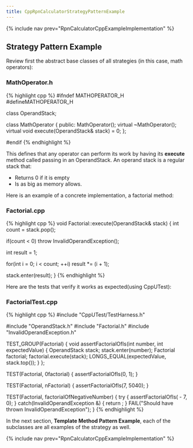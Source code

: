 ```yaml
---
title: CppRpnCalculatorStrategyPatternExample
---
```

{% include nav prev="RpnCalculatorCppExampleImplementation" %}
## Strategy Pattern Example
Review first the abstract base classes of all strategies (in this case, math operators):
### MathOperator.h
{% highlight cpp %}
#ifndef MATHOPERATOR_H
#defineMATHOPERATOR_H

class OperandStack;

class MathOperator
{
public:
   MathOperator();
   virtual ~MathOperator();
   virtual void execute(OperandStack& stack) = 0;
};

#endif
{% endhighlight %}

This defines that any operator can perform its work by having its **execute** method called passing in an OperandStack. An operand stack is a regular stack that:
* Returns 0 if it is empty
* Is as big as memory allows.

Here is an example of a concrete implementation, a factorial method:
### Factorial.cpp
{% highlight cpp %}
void Factorial::execute(OperandStack& stack) {
   int count = stack.pop();

   if(count < 0)
      throw InvalidOperandException();

   int result = 1;

   for(int i = 0; i < count; ++i)
      result *= (i + 1);

   stack.enter(result);
}
{% endhighlight %}

Here are the tests that verify it works as expected(using CppUTest):
### FactorialTest.cpp
{% highlight cpp %}
#include "CppUTest/TestHarness.h"

#include "OperandStack.h"
#include "Factorial.h"
#include "InvalidOperandException.h"

TEST_GROUP(Factorial) {
   void assertFactorialOfIs(int number, int expectedValue) {
      OperandStack stack;
      stack.enter(number);
      Factorial factorial;
      factorial.execute(stack);
      LONGS_EQUAL(expectedValue, stack.top());
   }
};

TEST(Factorial, 0factorial) {
   assertFactorialOfIs(0, 1);
}

TEST(Factorial, nFactorial) {
   assertFactorialOfIs(7, 5040);
}

TEST(Factorial, factorialOfNegativeNumber) {
   try {
      assertFactorialOfIs( - 7, 0);
   } catch(InvalidOperandException &) {
      return ;
   }
   FAIL("Should have thrown InvalidOperandException");
}
{% endhighlight %}

In the next section, **Template Method Pattern Example**, each of the subclasses are all examples of the strategy as well.

{% include nav prev="RpnCalculatorCppExampleImplementation" %}
